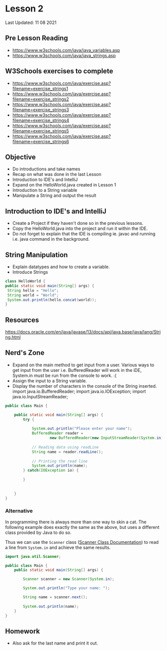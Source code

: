 # Lesson 2

Last Updated: 11 08 2021

## Pre Lesson Reading
- https://www.w3schools.com/java/java_variables.asp
- https://www.w3schools.com/java/java_strings.asp

## W3Schools exercises to complete
* https://www.w3schools.com/java/exercise.asp?filename=exercise_strings1
* https://www.w3schools.com/java/exercise.asp?filename=exercise_strings2
* https://www.w3schools.com/java/exercise.asp?filename=exercise_strings3
* https://www.w3schools.com/java/exercise.asp?filename=exercise_strings4
* https://www.w3schools.com/java/exercise.asp?filename=exercise_strings5
* https://www.w3schools.com/java/exercise.asp?filename=exercise_strings6

## Objective
* Do introductions and take names
* Recap on what was done in the last Lesson
* Introduction to  IDE's and IntelliJ
* Expand on the HelloWorld.java created in Lesson 1
* Introduction to a String variable
* Manipulate a String and output the result

## Introduction to IDE's and IntelliJ
* Create a Project if they haven't done so in the previous lessons.
* Copy the HelloWorld.java into the project and run it within the IDE.
* Do not forget to explain that the IDE is compiling ie. javac and running i.e. java command in the background. 


## String Manipulation

* Explain datatypes and how to create a variable. 
* Introduce Strings

```java
class HelloWorld {
public static void main(String[] args) {
 String hello = "Hello";
 String world = "World";
 System.out.println(hello.concat(world));
}
```

## Resources
https://docs.oracle.com/en/java/javase/13/docs/api/java.base/java/lang/String.html

## Nerd's Zone
* Expand on the main method to get input from a user. Various ways to get input from the user i.e. BufferedReader will work in the iDE, System.in must be run from the console to work. :(
* Assign the input to a String variable.
* Display the number of characters in the console of the String inserted.
import java.io.BufferedReader;
import java.io.IOException;
import java.io.InputStreamReader;

```java
public class Main {

    public static void main(String[] args) {
        try {
    
            System.out.println("Please enter your name");
            BufferedReader reader =
                    new BufferedReader(new InputStreamReader(System.in));
    
            // Reading data using readLine
            String name = reader.readLine();
    
            // Printing the read line
            System.out.println(name);
        } catch(IOException io) {
        
        }
    
    
    }
}
```
### Alternative

In programming there is always more than one way to skin a cat. The following example does exactly the same as the above, but uses a different class provided by Java to do so.

Thus we can use the `Scanner` class ([Scanner Class Documentation](https://docs.oracle.com/javase/7/docs/api/java/util/Scanner.html)) to read a line from `System.in`
and achieve the same results.

```java
import java.util.Scanner;

public class Main {
    public static void main(String[] args) {

        Scanner scanner = new Scanner(System.in);

        System.out.println("Type your name: ");

        String name = scanner.next();
        
        System.out.println(name);
    }
}

```
## Homework

* Also ask for the last name and print it out.

> 
